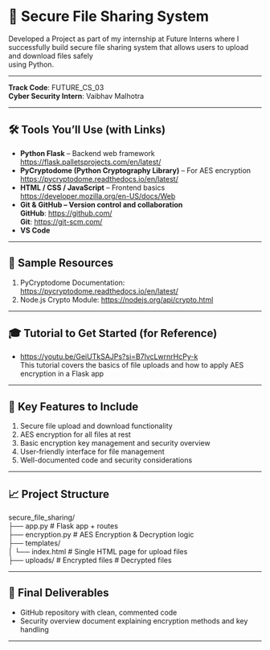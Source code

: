 # 🔐 Secure File Sharing System   
Developed a Project as part of my internship at Future Interns where I successfully build secure file sharing system that allows users to upload and download files safely   
using Python.  

---


**Track Code**: FUTURE_CS_03  
**Cyber Security Intern**: Vaibhav Malhotra  

---

## 🛠️ Tools You’ll Use (with Links)
- **Python Flask** – Backend web framework  
  https://flask.palletsprojects.com/en/latest/  
- **PyCryptodome (Python Cryptography Library)** – For AES encryption
  https://pycryptodome.readthedocs.io/en/latest/
- **HTML / CSS / JavaScript** – Frontend basics  
  https://developer.mozilla.org/en-US/docs/Web
- **Git & GitHub – Version control and collaboration**  
  **GitHub**: https://github.com/  
  **Git**: https://git-scm.com/  
- **VS Code**  

---

## 📁 Sample Resources  
1. PyCryptodome Documentation: https://pycryptodome.readthedocs.io/en/latest/
2. Node.js Crypto Module: https://nodejs.org/api/crypto.html

---

## 🎓 Tutorial to Get Started (for Reference)  
- https://youtu.be/GeiUTkSAJPs?si=B7lvcLwrnrHcPy-k  
  This tutorial covers the basics of file uploads and how to apply AES encryption in a Flask app

---

## 🔑 Key Features to Include  
1. Secure file upload and download functionality
2. AES encryption for all files at rest
3. Basic encryption key management and security overview
4. User-friendly interface for file management
5. Well-documented code and security considerations

---

## 📈 Project Structure  
secure_file_sharing/  
├── app.py                # Flask app + routes  
├── encryption.py         # AES Encryption & Decryption logic  
├── templates/  
│   └── index.html        # Single HTML page for upload files  
├── uploads/              # Encrypted files  # Decrypted files  

---

## 📝 Final Deliverables  
- GitHub repository with clean, commented code
- Security overview document explaining encryption methods and key handling

---


  

